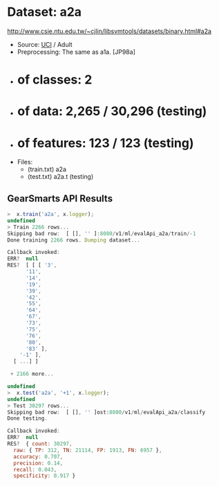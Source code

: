 # Dataset: a2a
http://www.csie.ntu.edu.tw/~cjlin/libsvmtools/datasets/binary.html#a2a

 * Source: [UCI](http://www.ics.uci.edu/~mlearn/MLRepository.html) / Adult
 * Preprocessing: The same as a1a. [JP98a]
 * # of classes: 2
 * # of data: 2,265 / 30,296 (testing)
 * # of features: 123 / 123 (testing)
 * Files:
    * (train.txt) a2a
    * (test.txt) a2a.t (testing)

## GearSmarts API Results

```js
>  x.train('a2a', x.logger);
undefined
> Train 2266 rows...
Skipping bad row:  [ [], '' ]:8080/v1/ml/evalApi_a2a/train/-1
Done training 2266 rows. Dumping dataset...

Callback invoked:
ERR?  null
RES?  [ [ [ '3',
      '11',
      '14',
      '19',
      '39',
      '42',
      '55',
      '64',
      '67',
      '73',
      '75',
      '76',
      '80',
      '83' ],
    '-1' ],
  [ ...] ]

 + 2166 more...

undefined
>  x.test('a2a', '+1', x.logger);
undefined
> Test 30297 rows...
Skipping bad row:  [ [], '' ]ost:8080/v1/ml/evalApi_a2a/classify
Done testing.

Callback invoked:
ERR?  null
RES?  { count: 30297,
  raw: { TP: 312, TN: 21114, FP: 1913, FN: 6957 },
  accuracy: 0.707,
  precision: 0.14,
  recall: 0.043,
  specificity: 0.917 }

```
